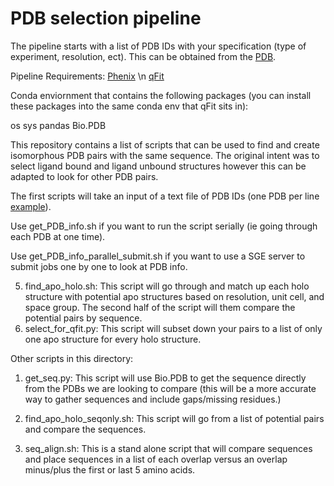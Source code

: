 # PDB selection pipeline

The pipeline starts with a list of PDB IDs with your specification (type of experiment, resolution, ect). This can be obtained from the [PDB](https://www.rcsb.org/). 

Pipeline Requirements:
[Phenix](https://phenix-online.org/documentation/install-setup-run.html) \n
[qFit](https://github.com/ExcitedStates/qfit-3.0)

Conda enviornment that contains the following packages (you can install these packages into the same conda env that qFit sits in):

os
sys
pandas
Bio.PDB


This repository contains a list of scripts that can be used to find and create isomorphous PDB pairs with the same sequence. The original intent was to select ligand bound and ligand unbound structures however this can be adapted to look for other PDB pairs. 


The first scripts will take an input of a text file of PDB IDs (one PDB per line [example](https://github.com/stephaniewankowicz/PDB_selection_pipeline/blob/master/PDB_ID_2A_res.txt)).

Use get_PDB_info.sh if you want to run the script serially (ie going through each PDB at one time).

Use get_PDB_info_parallel_submit.sh if you want to use a SGE server to submit jobs one by one to look at PDB info.



5) find_apo_holo.sh: This script will go through and match up each holo structure with potential apo structures based on resolution, unit cell, and space group. The second half of the script will them compare the potential pairs by sequence. 
6) select_for_qfit.py: This script will subset down your pairs to a list of only one apo structure for every holo structure.


Other scripts in this directory:

1) get_seq.py: This script will use Bio.PDB to get the sequence directly from the PDBs we are looking to compare (this will be a more accurate way to gather sequences and include gaps/missing residues.)

2) find_apo_holo_seqonly.sh: This script will go from a list of potential pairs and compare the sequences. 


4) seq_align.sh: This is a stand alone script that will compare sequences and place sequences in a list of each overlap versus an overlap minus/plus the first or last 5 amino acids.
